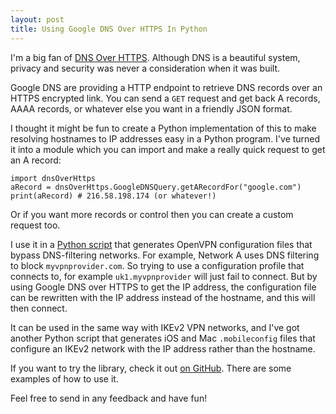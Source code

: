 ```yaml
---
layout: post
title: Using Google DNS Over HTTPS In Python
---
```


I'm a big fan of [DNS Over HTTPS](https://en.wikipedia.org/wiki/DNS_over_HTTPS). Although DNS is a beautiful system, privacy and security was never a consideration when it was built. 

Google DNS are providing a HTTP endpoint to retrieve DNS records over an HTTPS encrypted link. You can send a `GET` request and get back A records, AAAA records, or whatever else you want in a friendly JSON format.

I thought it might be fun to create a Python implementation of this to make resolving hostnames to IP addresses easy in a Python program. I've turned it into a module which you can import and make a really quick request to get an A record:

```
import dnsOverHttps
aRecord = dnsOverHttps.GoogleDNSQuery.getARecordFor("google.com")
print(aRecord) # 216.58.198.174 (or whatever!)
```

Or if you want more records or control then you can create a custom request too.

I use it in a [Python script](https://gist.github.com/lovattj/1f57a38514162e8867564f8db5ff0c84) that generates OpenVPN configuration files that bypass DNS-filtering networks. For example, Network A uses DNS filtering to block `myvpnprovider.com`. So trying to use a configuration profile that connects to, for example `uk1.myvpnprovider` will just fail to connect. But by using Google DNS over HTTPS to get the IP address, the configuration file can be rewritten with the IP address instead of the hostname, and this will then connect.

It can be used in the same way with IKEv2 VPN networks, and I've got another Python script that generates iOS and Mac `.mobileconfig` files that configure an IKEv2 network with the IP address rather than the hostname.

If you want to try the library, check it out [on GitHub](https://github.com/lovattj/python-Google-DNSOverHTTPS-Resolver). There are some examples of how to use it.

Feel free to send in any feedback and have fun!